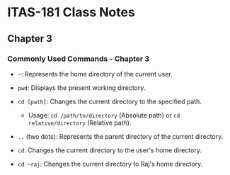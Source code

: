 # ITAS-181 Class Notes

## Chapter 3

### Commonly Used Commands - Chapter 3

- `~`: Represents the home directory of the current user.

- `pwd`: Displays the present working directory.

- `cd [path]`: Changes the current directory to the specified path.
  - Usage: `cd /path/to/directory` (Absolute path) or `cd relative/directory` (Relative path).

- `..` (two dots): Represents the parent directory of the current directory.

- `cd`: Changes the current directory to the user's home directory.

- `cd ~raj`: Changes the current directory to Raj's home directory.
